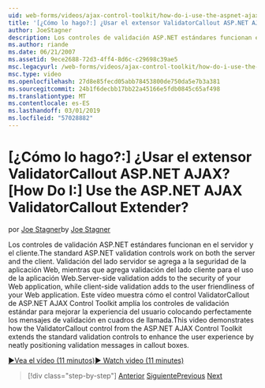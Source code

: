 ```yaml
---
uid: web-forms/videos/ajax-control-toolkit/how-do-i-use-the-aspnet-ajax-validatorcallout-extender
title: '[¿Cómo lo hago?:] ¿Usar el extensor ValidatorCallout ASP.NET AJAX? | Microsoft Docs'
author: JoeStagner
description: Los controles de validación ASP.NET estándares funcionan en el servidor y el cliente. Validación del lado servidor se agrega a la seguridad de la aplicación Web, mientras que c...
ms.author: riande
ms.date: 06/21/2007
ms.assetid: 9ece2688-72d3-4ff4-8d6c-c29698c39ae5
msc.legacyurl: /web-forms/videos/ajax-control-toolkit/how-do-i-use-the-aspnet-ajax-validatorcallout-extender
msc.type: video
ms.openlocfilehash: 27d8e85fecd05abb78453800de750da5e7b3a381
ms.sourcegitcommit: 24b1f6decbb17bb22a45166e5fdb0845c65af498
ms.translationtype: MT
ms.contentlocale: es-ES
ms.lasthandoff: 03/01/2019
ms.locfileid: "57028882"
---
```

<a name="how-do-i-use-the-aspnet-ajax-validatorcallout-extender"></a><span data-ttu-id="476cb-105">[¿Cómo lo hago?:] ¿Usar el extensor ValidatorCallout ASP.NET AJAX?</span><span class="sxs-lookup"><span data-stu-id="476cb-105">[How Do I:] Use the ASP.NET AJAX ValidatorCallout Extender?</span></span>
====================
<span data-ttu-id="476cb-106">por [Joe Stagner](https://github.com/JoeStagner)</span><span class="sxs-lookup"><span data-stu-id="476cb-106">by [Joe Stagner](https://github.com/JoeStagner)</span></span>

<span data-ttu-id="476cb-107">Los controles de validación ASP.NET estándares funcionan en el servidor y el cliente.</span><span class="sxs-lookup"><span data-stu-id="476cb-107">The standard ASP.NET validation controls work on both the server and the client.</span></span> <span data-ttu-id="476cb-108">Validación del lado servidor se agrega a la seguridad de la aplicación Web, mientras que agrega validación del lado cliente para el uso de la aplicación Web.</span><span class="sxs-lookup"><span data-stu-id="476cb-108">Server-side validation adds to the security of your Web application, while client-side validation adds to the user friendliness of your Web application.</span></span> <span data-ttu-id="476cb-109">Este vídeo muestra cómo el control ValidatorCallout de ASP.NET AJAX Control Toolkit amplía los controles de validación estándar para mejorar la experiencia del usuario colocando perfectamente los mensajes de validación en cuadros de llamada.</span><span class="sxs-lookup"><span data-stu-id="476cb-109">This video demonstrates how the ValidatorCallout control from the ASP.NET AJAX Control Toolkit extends the standard validation controls to enhance the user experience by neatly positioning validation messages in callout boxes.</span></span>

[<span data-ttu-id="476cb-110">&#9654;Vea el vídeo (11 minutos)</span><span class="sxs-lookup"><span data-stu-id="476cb-110">&#9654; Watch video (11 minutes)</span></span>](https://channel9.msdn.com/Blogs/ASP-NET-Site-Videos/how-do-i-use-the-aspnet-ajax-validatorcallout-extender)

> [!div class="step-by-step"]
> <span data-ttu-id="476cb-111">[Anterior](how-do-i-use-the-numericupdown-extender-control.md)
> [Siguiente](how-do-i-use-the-aspnet-ajax-resizablecontrol-extender.md)</span><span class="sxs-lookup"><span data-stu-id="476cb-111">[Previous](how-do-i-use-the-numericupdown-extender-control.md)
[Next](how-do-i-use-the-aspnet-ajax-resizablecontrol-extender.md)</span></span>
